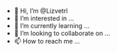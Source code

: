 - 👋 Hi, I’m @Lizvetrl
- 👀 I’m interested in ...
- 🌱 I’m currently learning ...
- 💞️ I’m looking to collaborate on ...
- 📫 How to reach me ...

<!---
Lizvetrl/Lizvetrl is a ✨ special ✨ repository because its `README.md` (this file) appears on your GitHub profile.
You can click the Preview link to take a look at your changes.
--->
